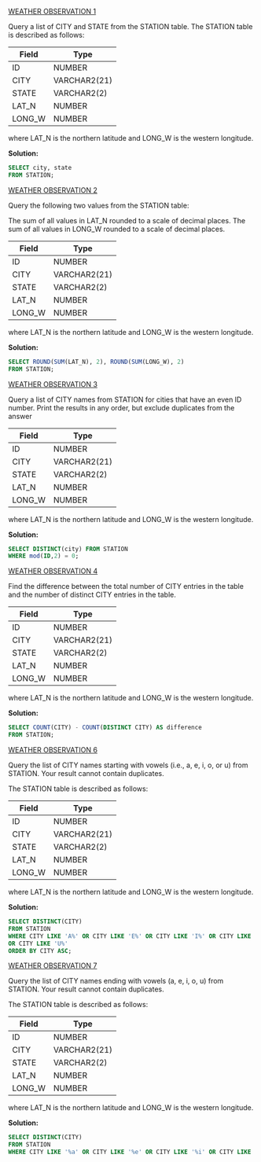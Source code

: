 [WEATHER OBSERVATION 1](https://www.hackerrank.com/challenges/weather-observation-station-1/problem?isFullScreen=true)

Query a list of CITY and STATE from the STATION table.
The STATION table is described as follows:

|  Field | Type |
|-------|-----|
| ID  | NUMBER |
| CITY | VARCHAR2(21)   |
| STATE  | VARCHAR2(2)  |
| LAT_N |  NUMBER |
| LONG_W | NUMBER |

where LAT_N is the northern latitude and LONG_W is the western longitude.

**Solution:**
```sql
SELECT city, state
FROM STATION;
```
[WEATHER OBSERVATION 2](https://www.hackerrank.com/challenges/weather-observation-station-2/problem?isFullScreen=true)

Query the following two values from the STATION table:

The sum of all values in LAT_N rounded to a scale of  decimal places.
The sum of all values in LONG_W rounded to a scale of  decimal places.

|  Field | Type |
|-------|-----|
| ID  | NUMBER |
| CITY | VARCHAR2(21)   |
| STATE  | VARCHAR2(2)  |
| LAT_N |  NUMBER |
| LONG_W | NUMBER |

where LAT_N is the northern latitude and LONG_W is the western longitude.

**Solution:**
```sql
SELECT ROUND(SUM(LAT_N), 2), ROUND(SUM(LONG_W), 2)
FROM STATION;
```

[WEATHER OBSERVATION 3](https://www.hackerrank.com/challenges/weather-observation-station-3/problem?isFullScreen=true)

Query a list of CITY names from STATION for cities that have an even ID number. Print the results in any order, but exclude duplicates from the answer

|  Field | Type |
|-------|-----|
| ID  | NUMBER |
| CITY | VARCHAR2(21)   |
| STATE  | VARCHAR2(2)  |
| LAT_N |  NUMBER |
| LONG_W | NUMBER |

where LAT_N is the northern latitude and LONG_W is the western longitude.

**Solution:**
```sql
SELECT DISTINCT(city) FROM STATION 
WHERE mod(ID,2) = 0;
```

[WEATHER OBSERVATION 4](https://www.hackerrank.com/challenges/weather-observation-station-4/problem?isFullScreen=true)

Find the difference between the total number of CITY entries in the table and the number of distinct CITY entries in the table.

|  Field | Type |
|-------|-----|
| ID  | NUMBER |
| CITY | VARCHAR2(21)   |
| STATE  | VARCHAR2(2)  |
| LAT_N |  NUMBER |
| LONG_W | NUMBER |

where LAT_N is the northern latitude and LONG_W is the western longitude.

**Solution:**
```sql
SELECT COUNT(CITY) - COUNT(DISTINCT CITY) AS difference
FROM STATION;
```

[WEATHER OBSERVATION 6](https://www.hackerrank.com/challenges/weather-observation-station-6/problem?isFullScreen=true)

Query the list of CITY names starting with vowels (i.e., a, e, i, o, or u) from STATION. Your result cannot contain duplicates.

The STATION table is described as follows:

|  Field | Type |
|-------|-----|
| ID  | NUMBER |
| CITY | VARCHAR2(21)   |
| STATE  | VARCHAR2(2)  |
| LAT_N |  NUMBER |
| LONG_W | NUMBER |

where LAT_N is the northern latitude and LONG_W is the western longitude.

**Solution:**
```sql
SELECT DISTINCT(CITY) 
FROM STATION 
WHERE CITY LIKE 'A%' OR CITY LIKE 'E%' OR CITY LIKE 'I%' OR CITY LIKE 'O%' 
OR CITY LIKE 'U%'
ORDER BY CITY ASC; 
```

[WEATHER OBSERVATION 7](https://www.hackerrank.com/challenges/weather-observation-station-7/problem?isFullScreen=true)

Query the list of CITY names ending with vowels (a, e, i, o, u) from STATION. Your result cannot contain duplicates.

The STATION table is described as follows:

|  Field | Type |
|-------|-----|
| ID  | NUMBER |
| CITY | VARCHAR2(21)   |
| STATE  | VARCHAR2(2)  |
| LAT_N |  NUMBER |
| LONG_W | NUMBER |

where LAT_N is the northern latitude and LONG_W is the western longitude.

**Solution:**
```sql
SELECT DISTINCT(CITY)
FROM STATION
WHERE CITY LIKE '%a' OR CITY LIKE '%e' OR CITY LIKE '%i' OR CITY LIKE '%o' OR CITY LIKE '%u';
```
